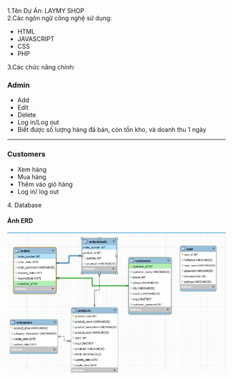 1.Tên Dự Án: LAYMY SHOP
</br>
2.Các ngôn ngữ công nghệ sử dụng:
<ul>
  <li>HTML</li>
  <li>JAVASCRIPT</li>
  <li>CSS</li>
  <li>PHP</li>
</ul>
3.Các chức năng chính:
<h3>Admin</h3>
<ul>
  <li>Add</li>
  <li>Edit</li>
  <li>Delete</li>
  <li>Log in/Log out</li>
  <li>Biết được số lượng hàng đã bán, còn tồn kho, và doanh thu 1 ngày</li>
</ul>
<hr>
<h3>Customers</h3>
<ul>
  <li>Xem hàng</li>
  <li>Mua hàng</li>
  <li>Thêm vào giỏ hàng</li>
  <li>Log in/ log out</li>
</ul>
4. Database
<h4>Ảnh ERD</h4>
<img src="https://github.com/quihoang95/Module2/blob/main/CaseStudy/img/ERD.JPG">

